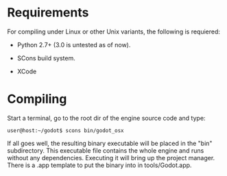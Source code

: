 # Requirements

For compiling under Linux or other Unix variants, the following is requiered:


*  Python 2.7+ (3.0 is untested as of now).

*  SCons build system.

*  XCode

# Compiling

Start a terminal, go to the root dir of the engine source code and type:
```
user@host:~/godot$ scons bin/godot_osx
```

If all goes well, the resulting binary executable will be placed in the "bin" subdirectory. This executable file contains the whole engine and runs without any dependencies. Executing it will bring up the project manager. There is a .app template to put the binary into in tools/Godot.app.

